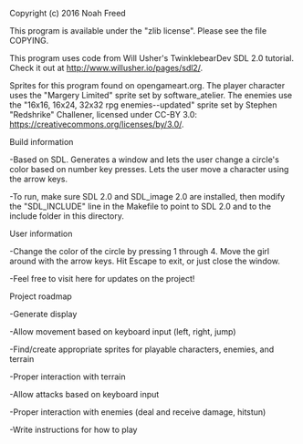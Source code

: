 Copyright (c) 2016 Noah Freed

This program is available under the "zlib license". Please see the file COPYING.

This program uses code from Will Usher's TwinklebearDev SDL 2.0 tutorial. Check it out at http://www.willusher.io/pages/sdl2/.

Sprites for this program found on opengameart.org. 
The player character uses the "Margery Limited" sprite set by software_atelier.
The enemies use the "16x16, 16x24, 32x32 rpg enemies--updated" sprite set by Stephen "Redshrike" Challener, licensed under CC-BY 3.0: https://creativecommons.org/licenses/by/3.0/.


Build information

-Based on SDL. Generates a window and lets the user change a circle's color based on number key presses. Lets the user move a character using the arrow keys.

-To run, make sure SDL 2.0 and SDL_image 2.0 are installed, then modify the "SDL_INCLUDE" line in the Makefile to point to SDL 2.0 and to the include folder in this directory.



User information

-Change the color of the circle by pressing 1 through 4. Move the girl around with the arrow keys. Hit Escape to exit, or just close the window.

-Feel free to visit here for updates on the project!



Project roadmap

-Generate display

-Allow movement based on keyboard input (left, right, jump)

-Find/create appropriate sprites for playable characters, enemies, and terrain

-Proper interaction with terrain

-Allow attacks based on keyboard input

-Proper interaction with enemies (deal and receive damage, hitstun)

-Write instructions for how to play
